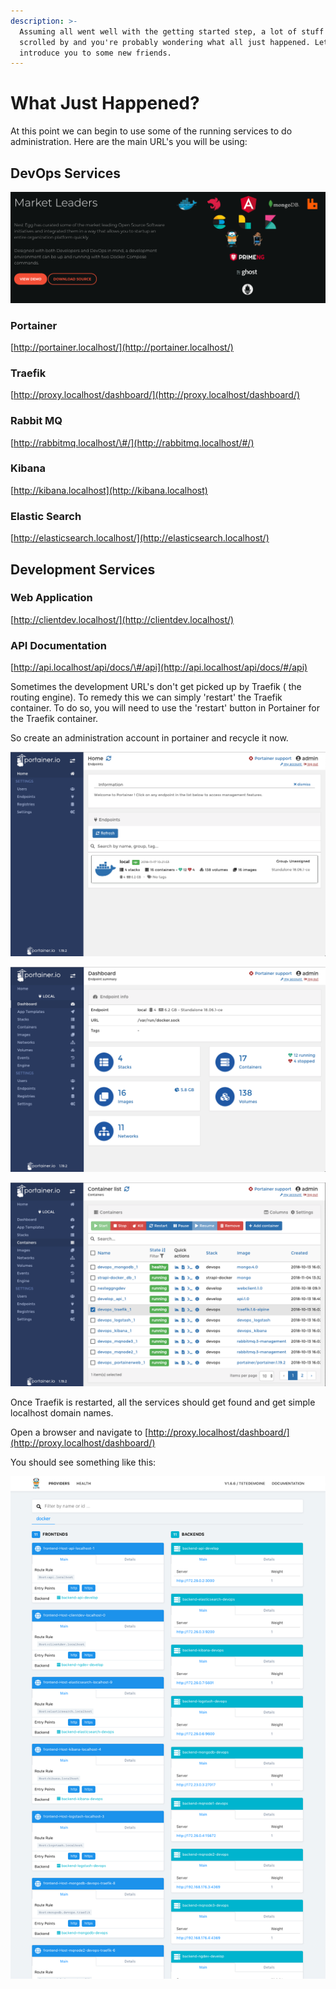 ```yaml
---
description: >-
  Assuming all went well with the getting started step, a lot of stuff just
  scrolled by and you're probably wondering what all just happened. Let's
  introduce you to some new friends.
---
```


# What Just Happened?

At this point we can begin to use some of the running services to do administration. Here are the main URL's you will be using:

## DevOps Services

![](.gitbook/assets/gettingstarted-marketleaders.png)

### Portainer

[http://portainer.localhost/](http://portainer.localhost/)

### Traefik

[http://proxy.localhost/dashboard/](http://proxy.localhost/dashboard/)

### Rabbit MQ

[http://rabbitmq.localhost/\#/](http://rabbitmq.localhost/#/)

### Kibana

[http://kibana.localhost](http://kibana.localhost)

### Elastic Search

[http://elasticsearch.localhost/](http://elasticsearch.localhost/)

## Development Services

### Web Application

[http://clientdev.localhost/](http://clientdev.localhost/)

### API Documentation

[http://api.localhost/api/docs/\#/api](http://api.localhost/api/docs/#/api)

Sometimes the development URL's don't get picked up by Traefik \( the routing engine\). To remedy this we can simply 'restart' the Traefik container. To do so, you will need to use the 'restart' button in Portainer for the Traefik container.

So create an administration account in portainer and recycle it now.

![](.gitbook/assets/gettingstarted-portainer-1.png)

![](.gitbook/assets/gettingstarted-portainer-2.png)

![](.gitbook/assets/gettingstarted-portainer-3.png)

Once Traefik is restarted, all the services should get found and get simple localhost domain names.

Open a browser and navigate to [http://proxy.localhost/dashboard/](http://proxy.localhost/dashboard/)

You should see something like this:

![](.gitbook/assets/gettingstarted-traefik.png)



